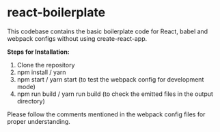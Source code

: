# react-boilerplate
This codebase contains the basic boilerplate code for React, babel and webpack configs without using create-react-app.

**Steps for Installation:**

1. Clone the repository
2. npm install / yarn
3. npm start / yarn start (to test the webpack config for development mode)
4. npm run build / yarn run build (to check the emitted files in the output directory)

Please follow the comments mentioned in the webpack config files for proper understanding.
